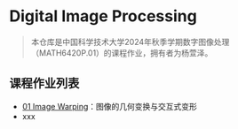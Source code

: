 # Digital Image Processing

> 本仓库是中国科学技术大学2024年秋季学期数字图像处理（MATH6420P.01）的课程作业，拥有者为杨萱泽。

## 课程作业列表

- [01 Image Warping](./01_ImageWarping/README.md)：图像的几何变换与交互式变形
- xxx
